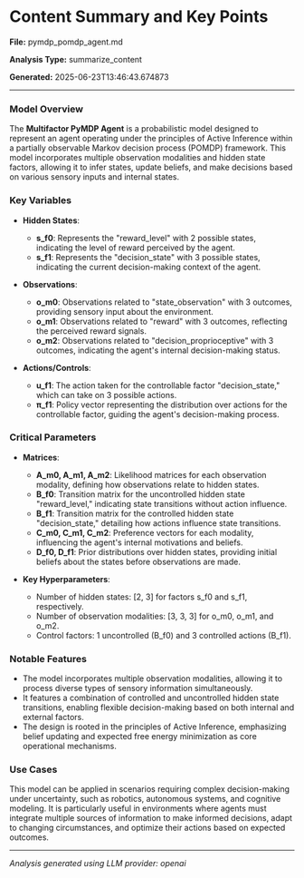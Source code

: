 # Content Summary and Key Points

**File:** pymdp_pomdp_agent.md

**Analysis Type:** summarize_content

**Generated:** 2025-06-23T13:46:43.674873

---

### Model Overview
The **Multifactor PyMDP Agent** is a probabilistic model designed to represent an agent operating under the principles of Active Inference within a partially observable Markov decision process (POMDP) framework. This model incorporates multiple observation modalities and hidden state factors, allowing it to infer states, update beliefs, and make decisions based on various sensory inputs and internal states.

### Key Variables
- **Hidden States**:
  - **s_f0**: Represents the "reward_level" with 2 possible states, indicating the level of reward perceived by the agent.
  - **s_f1**: Represents the "decision_state" with 3 possible states, indicating the current decision-making context of the agent.

- **Observations**:
  - **o_m0**: Observations related to "state_observation" with 3 outcomes, providing sensory input about the environment.
  - **o_m1**: Observations related to "reward" with 3 outcomes, reflecting the perceived reward signals.
  - **o_m2**: Observations related to "decision_proprioceptive" with 3 outcomes, indicating the agent's internal decision-making status.

- **Actions/Controls**:
  - **u_f1**: The action taken for the controllable factor "decision_state," which can take on 3 possible actions.
  - **π_f1**: Policy vector representing the distribution over actions for the controllable factor, guiding the agent's decision-making process.

### Critical Parameters
- **Matrices**:
  - **A_m0, A_m1, A_m2**: Likelihood matrices for each observation modality, defining how observations relate to hidden states.
  - **B_f0**: Transition matrix for the uncontrolled hidden state "reward_level," indicating state transitions without action influence.
  - **B_f1**: Transition matrix for the controlled hidden state "decision_state," detailing how actions influence state transitions.
  - **C_m0, C_m1, C_m2**: Preference vectors for each modality, influencing the agent's internal motivations and beliefs.
  - **D_f0, D_f1**: Prior distributions over hidden states, providing initial beliefs about the states before observations are made.

- **Key Hyperparameters**:
  - Number of hidden states: [2, 3] for factors s_f0 and s_f1, respectively.
  - Number of observation modalities: [3, 3, 3] for o_m0, o_m1, and o_m2.
  - Control factors: 1 uncontrolled (B_f0) and 3 controlled actions (B_f1).

### Notable Features
- The model incorporates multiple observation modalities, allowing it to process diverse types of sensory information simultaneously.
- It features a combination of controlled and uncontrolled hidden state transitions, enabling flexible decision-making based on both internal and external factors.
- The design is rooted in the principles of Active Inference, emphasizing belief updating and expected free energy minimization as core operational mechanisms.

### Use Cases
This model can be applied in scenarios requiring complex decision-making under uncertainty, such as robotics, autonomous systems, and cognitive modeling. It is particularly useful in environments where agents must integrate multiple sources of information to make informed decisions, adapt to changing circumstances, and optimize their actions based on expected outcomes.

---

*Analysis generated using LLM provider: openai*
